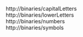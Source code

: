 http://binaries/capitalLetters  
http://binaries/lowerLetters  
http://binaries/numbers  
http://binaries/symbols